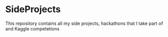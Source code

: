# SideProjects

This repository contains all my side projects, hackathons that I take part of and Kaggle competetions
